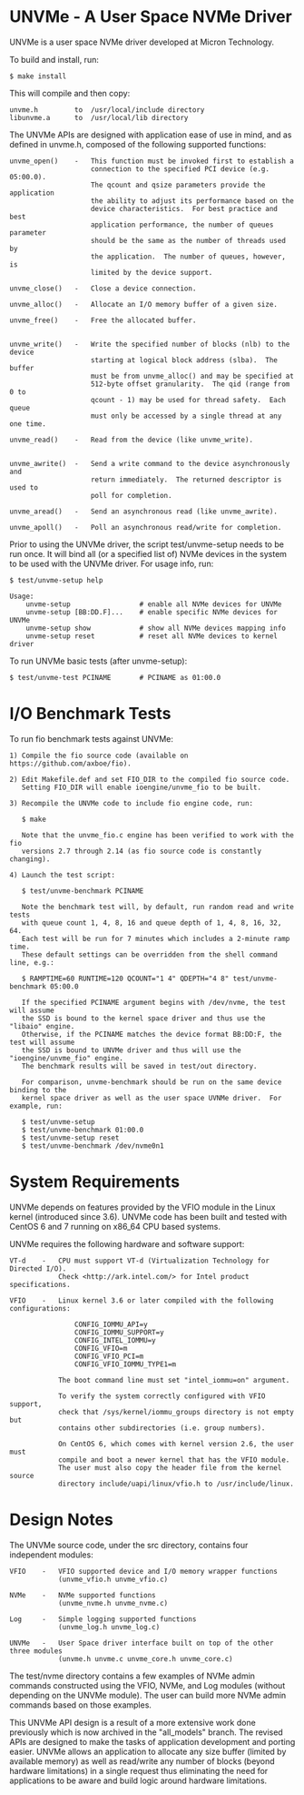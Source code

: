 UNVMe - A User Space NVMe Driver
================================

UNVMe is a user space NVMe driver developed at Micron Technology.


To build and install, run:

    $ make install

This will compile and then copy:

    unvme.h         to  /usr/local/include directory
    libunvme.a      to  /usr/local/lib directory


The UNVMe APIs are designed with application ease of use in mind, and as
defined in unvme.h, composed of the following supported functions:

    unvme_open()    -   This function must be invoked first to establish a
                        connection to the specified PCI device (e.g. 05:00.0).
                        The qcount and qsize parameters provide the application 
                        the ability to adjust its performance based on the
                        device characteristics.  For best practice and best
                        application performance, the number of queues parameter
                        should be the same as the number of threads used by
                        the application.  The number of queues, however, is
                        limited by the device support.

    unvme_close()   -   Close a device connection.

    unvme_alloc()   -   Allocate an I/O memory buffer of a given size.

    unvme_free()    -   Free the allocated buffer.


    unvme_write()   -   Write the specified number of blocks (nlb) to the device
                        starting at logical block address (slba).  The buffer
                        must be from unvme_alloc() and may be specified at
                        512-byte offset granularity.  The qid (range from 0 to
                        qcount - 1) may be used for thread safety.  Each queue
                        must only be accessed by a single thread at any one time.

    unvme_read()    -   Read from the device (like unvme_write).


    unvme_awrite()  -   Send a write command to the device asynchronously and
                        return immediately.  The returned descriptor is used to
                        poll for completion.

    unvme_aread()   -   Send an asynchronous read (like unvme_awrite).

    unvme_apoll()   -   Poll an asynchronous read/write for completion.


Prior to using the UNVMe driver, the script test/unvme-setup needs to be run once.
It will bind all (or a specified list of) NVMe devices in the system to be used with
the UNVMe driver.  For usage info, run:

    $ test/unvme-setup help

    Usage:
        unvme-setup                 # enable all NVMe devices for UNVMe
        unvme-setup [BB:DD.F]...    # enable specific NVMe devices for UNVMe
        unvme-setup show            # show all NVMe devices mapping info
        unvme-setup reset           # reset all NVMe devices to kernel driver


To run UNVMe basic tests (after unvme-setup):

    $ test/unvme-test PCINAME       # PCINAME as 01:00.0



I/O Benchmark Tests
===================

To run fio benchmark tests against UNVMe:

    1) Compile the fio source code (available on https://github.com/axboe/fio).

    2) Edit Makefile.def and set FIO_DIR to the compiled fio source code.
       Setting FIO_DIR will enable ioengine/unvme_fio to be built.

    3) Recompile the UNVMe code to include fio engine code, run:
    
       $ make

       Note that the unvme_fio.c engine has been verified to work with the fio
       versions 2.7 through 2.14 (as fio source code is constantly changing).

    4) Launch the test script:
    
       $ test/unvme-benchmark PCINAME

       Note the benchmark test will, by default, run random read and write tests
       with queue count 1, 4, 8, 16 and queue depth of 1, 4, 8, 16, 32, 64.
       Each test will be run for 7 minutes which includes a 2-minute ramp time.
       These default settings can be overridden from the shell command line, e.g.:

       $ RAMPTIME=60 RUNTIME=120 QCOUNT="1 4" QDEPTH="4 8" test/unvme-benchmark 05:00.0

       If the specified PCINAME argument begins with /dev/nvme, the test will assume
       the SSD is bound to the kernel space driver and thus use the "libaio" engine.
       Otherwise, if the PCINAME matches the device format BB:DD:F, the test will assume
       the SSD is bound to UNVMe driver and thus will use the "ioengine/unvme_fio" engine.
       The benchmark results will be saved in test/out directory.

       For comparison, unvme-benchmark should be run on the same device binding to the
       kernel space driver as well as the user space UVNMe driver.  For example, run:

       $ test/unvme-setup
       $ test/unvme-benchmark 01:00.0
       $ test/unvme-setup reset
       $ test/unvme-benchmark /dev/nvme0n1



System Requirements
===================

UNVMe depends on features provided by the VFIO module in the Linux kernel
(introduced since 3.6).  UNVMe code has been built and tested with CentOS 6 and 7
running on x86_64 CPU based systems.

UNVMe requires the following hardware and software support:

    VT-d    -   CPU must support VT-d (Virtualization Technology for Directed I/O).
                Check <http://ark.intel.com/> for Intel product specifications.

    VFIO    -   Linux kernel 3.6 or later compiled with the following configurations:

                    CONFIG_IOMMU_API=y
                    CONFIG_IOMMU_SUPPORT=y
                    CONFIG_INTEL_IOMMU=y
                    CONFIG_VFIO=m
                    CONFIG_VFIO_PCI=m
                    CONFIG_VFIO_IOMMU_TYPE1=m

                The boot command line must set "intel_iommu=on" argument.

                To verify the system correctly configured with VFIO support,
                check that /sys/kernel/iommu_groups directory is not empty but
                contains other subdirectories (i.e. group numbers).

                On CentOS 6, which comes with kernel version 2.6, the user must
                compile and boot a newer kernel that has the VFIO module.
                The user must also copy the header file from the kernel source
                directory include/uapi/linux/vfio.h to /usr/include/linux.



Design Notes
============

The UNVMe source code, under the src directory, contains four independent modules:

    VFIO    -   VFIO supported device and I/O memory wrapper functions
                (unvme_vfio.h unvme_vfio.c)

    NVMe    -   NVMe supported functions
                (unvme_nvme.h unvme_nvme.c)

    Log     -   Simple logging supported functions
                (unvme_log.h unvme_log.c)

    UNVMe   -   User Space driver interface built on top of the other three modules
                (unvme.h unvme.c unvme_core.h unvme_core.c)


The test/nvme directory contains a few examples of NVMe admin commands constructed
using the VFIO, NVMe, and Log modules (without depending on the UNVMe module).
The user can build more NVMe admin commands based on those examples.

This UNVMe API design is a result of a more extensive work done previously
which is now archived in the "all_models" branch.  The revised APIs are designed
to make the tasks of application development and porting easier.  UNVMe allows an
application to allocate any size buffer (limited by available memory) as well as
read/write any number of blocks (beyond hardware limitations) in a single request
thus eliminating the need for applications to be aware and build logic around
hardware limitations.

